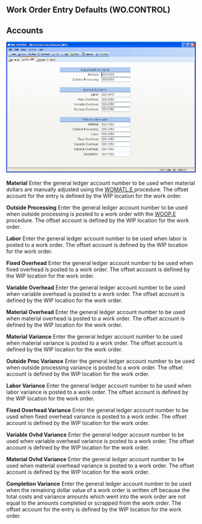 ##  Work Order Entry Defaults (WO.CONTROL)

<PageHeader />

##  Accounts

![](./WO-CONTROL-2.jpg)

**Material** Enter the general ledger account number to be used when material dollars are manually adjusted using the [ WOMATL.E ](WOMATL-E/README.md) procedure. The offset account for the entry is defined by the WIP location for the work order.   
  
**Outside Processing** Enter the general ledger account number to be used when outside processing is posted to a work order with the [ WOOP.E ](WOOP-E/README.md) procedure. The offset account is defined by the WIP location for the work order.   
  
**Labor** Enter the general ledger account number to be used when labor is
posted to a work order. The offset account is defined by the WIP location for
the work order.  
  
**Fixed Overhead** Enter the general ledger account number to be used when
fixed overhead is posted to a work order. The offset account is defined by the
WIP location for the work order.  
  
**Variable Overhead** Enter the general ledger account number to be used when
variable overhead is posted to a work order. The offset account is defined by
the WIP location for the work order.  
  
**Material Overhead** Enter the general ledger account number to be used when
material overhead is posted to a work order. The offset account is defined by
the WIP location for the work order.  
  
**Material Variance** Enter the general ledger account number to be used when
material variance is posted to a work order. The offset account is defined by
the WIP location for the work order.  
  
**Outside Proc Variance** Enter the general ledger account number to be used
when outside processing variance is posted to a work order. The offset account
is defined by the WIP location for the work order.  
  
**Labor Variance** Enter the general ledger account number to be used when
labor variance is posted to a work order. The offset account is defined by the
WIP location for the work order.  
  
**Fixed Overhead Variance** Enter the general ledger account number to be used
when fixed overhead variance is posted to a work order. The offset account is
defined by the WIP location for the work order.  
  
**Variable Ovhd Variance** Enter the general ledger account number to be used
when variable overhead variance is posted to a work order. The offset account
is defined by the WIP location for the work order.  
  
**Material Ovhd Variance** Enter the general ledger account number to be used
when material overhead variance is posted to a work order. The offset account
is defined by the WIP location for the work order.  
  
**Completion Variance** Enter the general ledger account number to be used
when the remaining dollar value of a work order is written off because the
total costs and variance amounts which went into the work order are not equal
to the amounts completed or scrapped from the work order. The offset account
for the entry is defined by the WIP location for the work order.  
  
  
<badge text= "Version 8.10.57" vertical="middle" />

<PageFooter />